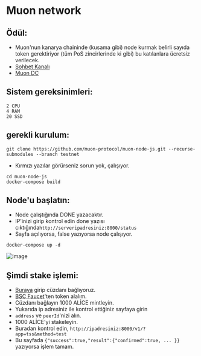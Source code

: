 # Muon network

## Ödül:

* Muon'nun kanarya chaininde (kusama gibi) node kurmak belirli sayıda token gerektiriyor (tüm PoS zincirlerinde ki gibi) bu katılanlara ücretsiz verilecek.
* [Sohbet Kanalı](https://t.me/MuonNetworkTurkish)
* [Muon DC](https://discord.gg/muon)

## Sistem gereksinimleri:
```
2 CPU
4 RAM
20 SSD
```

## gerekli kurulum:
```
git clone https://github.com/muon-protocol/muon-node-js.git --recurse-submodules --branch testnet
```
* Kırmızı yazılar görürseniz sorun yok, çalışıyor.

```
cd muon-node-js
docker-compose build
```

## Node'u başlatın:
* Node çalıştığında DONE yazacaktır.
* IP'inizi girip kontrol edin done yazısı cıktığında`http://serveripadresiniz:8000/status`
* Sayfa açılıyorsa, false yazıyorsa node çalışıyor.

```
docker-compose up -d
```

![image](https://user-images.githubusercontent.com/101149671/213519322-d3ab9641-2eeb-4e19-bdd7-ea580ad089f6.png)


## Şimdi stake işlemi:

* [Buraya](https://alice.muon.net/join) girip cüzdanı bağlıyoruz.
* [BSC Faucet](https://testnet.bnbchain.org/faucet-smart)'ten token alalım.
* Cüzdanı bağlayın 1000 ALİCE mintleyin.
* Yukarıda ip adresiniz ile kontrol ettiğiniz sayfaya girin
* `address` ve `peerId`'nizi alın. 
* 1000 ALİCE'yi stakeleyin.
* Buradan kontrol edin, `http://ipadresiniz:8000/v1/?app=tss&method=test`
* Bu sayfada `{"success":true,"result":{"confirmed":true, ... }}` yazıyorsa işlem tamam.
